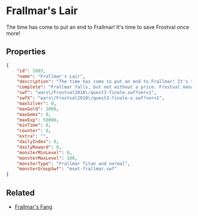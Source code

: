 # Frallmar's Lair

The time has come to put an end to Frallmar! It's time to save Frostval once more!

## Properties

```json
{
    "id": 1603,
    "name": "Frallmar's Lair",
    "description": "The time has come to put an end to Frallmar! It's time to save Frostval once more!",
    "complete": "Frallmar falls, but not without a price. Frostval manages to stay cheery, but somber this year. What wondrous stories will come in the future?",
    "swf": "wars\/Frostval2018\/quest3-finale.swf?ver=1",
    "swfX": "wars\/Frostval2018\/quest3-finale-x.swf?ver=1",
    "maxSilver": 0,
    "maxGold": 2000,
    "maxGems": 0,
    "maxExp": 50000,
    "minTime": 0,
    "counter": 0,
    "extra": "",
    "dailyIndex": 0,
    "dailyReward": 0,
    "monsterMinLevel": 0,
    "monsterMaxLevel": 100,
    "monsterType": "Frallmar Titan and normal",
    "monsterGroupSwf": "mset-frallmar.swf"
}
```

## Related

- [Frallmar's Fang](../items/18598-frallmar-s-fang.md)

